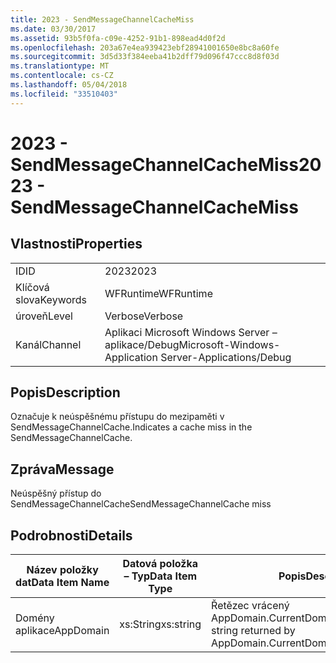 ```yaml
---
title: 2023 - SendMessageChannelCacheMiss
ms.date: 03/30/2017
ms.assetid: 93b5f0fa-c09e-4252-91b1-898ead4d0f2d
ms.openlocfilehash: 203a67e4ea939423ebf28941001650e8bc8a60fe
ms.sourcegitcommit: 3d5d33f384eeba41b2dff79d096f47ccc8d8f03d
ms.translationtype: MT
ms.contentlocale: cs-CZ
ms.lasthandoff: 05/04/2018
ms.locfileid: "33510403"
---
```

# <a name="2023---sendmessagechannelcachemiss"></a><span data-ttu-id="dc1d0-102">2023 - SendMessageChannelCacheMiss</span><span class="sxs-lookup"><span data-stu-id="dc1d0-102">2023 - SendMessageChannelCacheMiss</span></span>
## <a name="properties"></a><span data-ttu-id="dc1d0-103">Vlastnosti</span><span class="sxs-lookup"><span data-stu-id="dc1d0-103">Properties</span></span>  
  
|||  
|-|-|  
|<span data-ttu-id="dc1d0-104">ID</span><span class="sxs-lookup"><span data-stu-id="dc1d0-104">ID</span></span>|<span data-ttu-id="dc1d0-105">2023</span><span class="sxs-lookup"><span data-stu-id="dc1d0-105">2023</span></span>|  
|<span data-ttu-id="dc1d0-106">Klíčová slova</span><span class="sxs-lookup"><span data-stu-id="dc1d0-106">Keywords</span></span>|<span data-ttu-id="dc1d0-107">WFRuntime</span><span class="sxs-lookup"><span data-stu-id="dc1d0-107">WFRuntime</span></span>|  
|<span data-ttu-id="dc1d0-108">úroveň</span><span class="sxs-lookup"><span data-stu-id="dc1d0-108">Level</span></span>|<span data-ttu-id="dc1d0-109">Verbose</span><span class="sxs-lookup"><span data-stu-id="dc1d0-109">Verbose</span></span>|  
|<span data-ttu-id="dc1d0-110">Kanál</span><span class="sxs-lookup"><span data-stu-id="dc1d0-110">Channel</span></span>|<span data-ttu-id="dc1d0-111">Aplikaci Microsoft Windows Server – aplikace/Debug</span><span class="sxs-lookup"><span data-stu-id="dc1d0-111">Microsoft-Windows-Application Server-Applications/Debug</span></span>|  
  
## <a name="description"></a><span data-ttu-id="dc1d0-112">Popis</span><span class="sxs-lookup"><span data-stu-id="dc1d0-112">Description</span></span>  
 <span data-ttu-id="dc1d0-113">Označuje k neúspěšnému přístupu do mezipaměti v SendMessageChannelCache.</span><span class="sxs-lookup"><span data-stu-id="dc1d0-113">Indicates a cache miss in the SendMessageChannelCache.</span></span>  
  
## <a name="message"></a><span data-ttu-id="dc1d0-114">Zpráva</span><span class="sxs-lookup"><span data-stu-id="dc1d0-114">Message</span></span>  
 <span data-ttu-id="dc1d0-115">Neúspěšný přístup do SendMessageChannelCache</span><span class="sxs-lookup"><span data-stu-id="dc1d0-115">SendMessageChannelCache miss</span></span>  
  
## <a name="details"></a><span data-ttu-id="dc1d0-116">Podrobnosti</span><span class="sxs-lookup"><span data-stu-id="dc1d0-116">Details</span></span>  
  
|<span data-ttu-id="dc1d0-117">Název položky dat</span><span class="sxs-lookup"><span data-stu-id="dc1d0-117">Data Item Name</span></span>|<span data-ttu-id="dc1d0-118">Datová položka – Typ</span><span class="sxs-lookup"><span data-stu-id="dc1d0-118">Data Item Type</span></span>|<span data-ttu-id="dc1d0-119">Popis</span><span class="sxs-lookup"><span data-stu-id="dc1d0-119">Description</span></span>|  
|--------------------|--------------------|-----------------|  
|<span data-ttu-id="dc1d0-120">Domény aplikace</span><span class="sxs-lookup"><span data-stu-id="dc1d0-120">AppDomain</span></span>|<span data-ttu-id="dc1d0-121">xs:String</span><span class="sxs-lookup"><span data-stu-id="dc1d0-121">xs:string</span></span>|<span data-ttu-id="dc1d0-122">Řetězec vrácený AppDomain.CurrentDomain.FriendlyName.</span><span class="sxs-lookup"><span data-stu-id="dc1d0-122">The string returned by AppDomain.CurrentDomain.FriendlyName.</span></span>|
